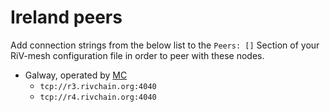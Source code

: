 # Ireland peers

Add connection strings from the below list to the `Peers: []` Section of your
RiV-mesh configuration file in order to peer with these nodes.

* Galway, operated by [MC](https://github.com/M-Covrig)
  * `tcp://r3.rivchain.org:4040`
  * `tcp://r4.rivchain.org:4040`
  
